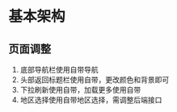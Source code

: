 # 基本架构

## 页面调整

1. 底部导航栏使用自带导航
2. 头部返回标题栏使用自带，更改颜色和背景即可
3. 下拉刷新使用自带，加载更多使用自带
4. 地区选择使用自带地区选择，需调整后端接口
